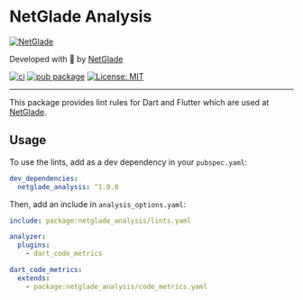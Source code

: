 # NetGlade Analysis

[![NetGlade][logo]][netglade_link]

Developed with 💙 by [NetGlade][netglade_link]

[![ci][ci_badge]][ci_badge_link]
[![pub package][pub_badge]][pub_badge_link]
[![License: MIT][license_badge]][license_badge_link]

---

This package provides lint rules for Dart and Flutter which are used at [NetGlade][netglade_link].

## Usage

To use the lints, add as a dev dependency in your `pubspec.yaml`:

```yaml
dev_dependencies:
  netglade_analysis: ^1.0.0
```

Then, add an include in `analysis_options.yaml`:

```yaml
include: package:netglade_analysis/lints.yaml

analyzer:
  plugins:
    - dart_code_metrics

dart_code_metrics:
  extends:
    - package:netglade_analysis/code_metrics.yaml
```

[netglade_link]: https://netglade.cz/en
[logo]: https://avatars.githubusercontent.com/u/118181453?s=200
[ci_badge]: https://github.com/NetGlade/netglade_analysis/workflows/ci/badge.svg
[ci_badge_link]: https://github.com/NetGlade/netglade_analysis/actions
[license_badge]: https://img.shields.io/badge/license-MIT-blue.svg
[license_badge_link]: https://opensource.org/licenses/MIT
[pub_badge]: https://img.shields.io/pub/v/netglade_analysis.svg
[pub_badge_link]: https://pub.dartlang.org/packages/netglade_analysis
